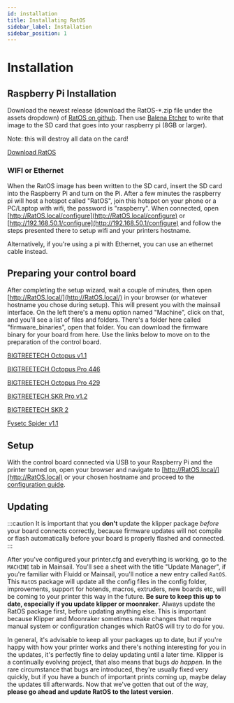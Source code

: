 ```yaml
---
id: installation
title: Installating RatOS
sidebar_label: Installation
sidebar_position: 1
---
```


# Installation

## Raspberry Pi Installation

Download the newest release (download the RatOS-\*.zip file under the assets dropdown) of [RatOS on github](https://github.com/Rat-Os/RatOS/releases).
Then use [Balena Etcher](https://www.balena.io/etcher/) to write that image to the SD card that goes into your raspberry pi (8GB or larger).

Note: this will destroy all data on the card!

<a class="button button--primary" href="https://github.com/Rat-Os/RatOS/releases">Download RatOS</a>

### WIFI or Ethernet

When the RatOS image has been written to the SD card, insert the SD card into the Raspberry Pi and turn on the Pi. After a few minutes the raspberry pi will host a hotspot called "RatOS", join this hotspot on your phone or a PC/Laptop with wifi, the password is "raspberry". When connected, open [http://RatOS.local/configure](http://RatOS.local/configure) or [http://192.168.50.1/configure](http://192.168.50.1/configure) and follow the steps presented there to setup wifi and your printers hostname.

Alternatively, if you're using a pi with Ethernet, you can use an ethernet cable instead.

## Preparing your control board

After completing the setup wizard, wait a couple of minutes, then open [http://RatOS.local/](http://RatOS.local/) in your browser (or whatever hostname you chose during setup). This will present you with the mainsail interface. On the left there's a menu option named "Machine", click on that, and you'll see a list of files and folders. There's a folder here called "firmware_binaries", open that folder. You can download the firmware binary for your board from here. Use the links below to move on to the preparation of the control board.

[BIGTREETECH Octopus v1.1](boards/btt/octopus-11.md)

[BIGTREETECH Octopus Pro 446](boards/btt/octopus-pro-446.md)

[BIGTREETECH Octopus Pro 429](boards/btt/octopus-pro-429.md)

[BIGTREETECH SKR Pro v1.2](boards/btt/skr-pro-12.md)

[BIGTREETECH SKR 2](boards/btt/skr-2-429.md)

[Fysetc Spider v1.1](boards/fysetc/spider-11.md)

## Setup

With the control board connected via USB to your Raspberry Pi and the printer turned on, open your browser and navigate to [http://RatOS.local/](http://RatOS.local) or your chosen hostname and proceed to the [configuration guide](configuration).

## Updating

:::caution
It is important that you **don't** update the klipper package _before_ your board connects correctly, because firmware updates will not compile or flash automatically before your board is properly flashed and connected.
:::

After you've configured your printer.cfg and everything is working, go to the `MACHINE` tab in Mainsail. You'll see a sheet with the title "Update Manager", if you're familiar with Fluidd or Mainsail, you'll notice a new entry called `RatOS`. This `RatOS` package will update all the config files in the config folder, improvements, support for hotends, macros, extruders, new boards etc, will be coming to your printer this way in the future. **Be sure to keep this up to date, especially if you update klipper or moonraker**. Always update the RatOS package first, before updating anything else. This is important because Klipper and Moonraker sometimes make changes that require manual system or configuration changes which RatOS will try to do for you.


In general, it's advisable to keep all your packages up to date, but if you're happy with how your printer works and there's nothing interesting for you in the updates, it's perfectly fine to delay updating until a later time. Klipper is a continually evolving project, that also means that bugs _do happen_. In the rare circumstance that bugs are introduced, they're usually fixed very quickly, but if you have a bunch of important prints coming up, maybe delay the updates till afterwards. Now that we've gotten that out of the way, **please go ahead and update RatOS to the latest version**.
